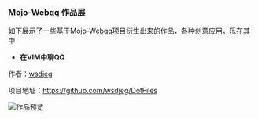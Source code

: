### Mojo-Webqq 作品展

如下展示了一些基于Mojo-Webqq项目衍生出来的作品，各种创意应用，乐在其中

* **在VIM中聊QQ**  

作者：[wsdjeg](https://github.com/wsdjeg)

项目地址：https://github.com/wsdjeg/DotFiles

![作品预览](https://github.com/wsdjeg/DotFiles/raw/master/pic/Vim-QQ.png)
